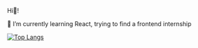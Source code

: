 Hi👋! 
 
 
 🌱 I’m currently learning React, trying to find a frontend internship
 

 
[![Top Langs](https://github-readme-stats.vercel.app/api/top-langs/?username=minnakamiyuki&layout=compact&theme=tokyonight&card_width=445)](https://github.com/minnakamiyuki/github-readme-stats)
<!---
minnakamiyuki/minnakamiyuki is a ✨ special ✨ repository because its `README.md` (this file) appears on your GitHub profile.
You can click the Preview link to take a look at your changes.
--->
